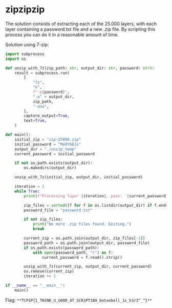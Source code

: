 # zipzipzip

The solution consists of extracting each of the 25.000 layers, with each layer containing a password.txt file and a new .zip file. By scripting this process you can do it in a reasonable amount of time.

Solution using 7-zip:

```python
import subprocess
import os

def unzip_with_7z(zip_path: str, output_dir: str, password: str):
    result = subprocess.run(
        [
            "7z",
            "e",
            f"-p{password}",
            "-o" + output_dir,
            zip_path,
            "-aoa",
        ],
        capture_output=True,
        text=True,
    )

def main():
    initial_zip = "zip-25000.zip"
    initial_password = "Mo0YAEJs"
    output_dir = "./unzip_temp"
    current_password = initial_password

    if not os.path.exists(output_dir):
        os.makedirs(output_dir)

    unzip_with_7z(initial_zip, output_dir, initial_password)

    iteration = 1
    while True:
        print(f"Processing layer {iteration}, pass: '{current_password}'...")

        zip_files = sorted([f for f in os.listdir(output_dir) if f.endswith(".zip")])
        password_file = "password.txt"

        if not zip_files:
            print("No more .zip files found. Exiting.")
            break

        current_zip = os.path.join(output_dir, zip_files[-1])
        password_path = os.path.join(output_dir, password_file)
        if os.path.exists(password_path):
            with open(password_path, "r") as f:
                current_password = f.read().strip()

        unzip_with_7z(current_zip, output_dir, current_password)
        os.remove(current_zip)
        iteration += 1

if __name__ == "__main__":
    main()
```

Flag: `**TCP1P{1_TH1NK_U_G00D_4T_SCR1PT1N9_botanbell_1s_h3r3^_^}**`